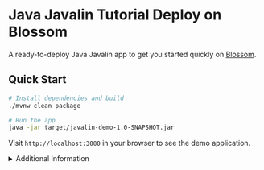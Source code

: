 # Java Javalin Tutorial Deploy on Blossom

A ready-to-deploy Java Javalin app to get you started quickly on [Blossom](https://blossom-cloud.com).

## Quick Start

```bash
# Install dependencies and build
./mvnw clean package

# Run the app
java -jar target/javalin-demo-1.0-SNAPSHOT.jar
```

Visit `http://localhost:3000` in your browser to see the demo application.

<details>
<summary>Additional Information</summary>

### Environment Variables
- `PORT`: Change the port (default: 3000)

### API Endpoints
```bash
# Get a greeting
curl http://localhost:3000/api/hello?name=John

# Echo a message
curl -X POST -H "Content-Type: application/json" \
     -d '{"message":"Hello"}' http://localhost:3000/api/echo
```
</details>
